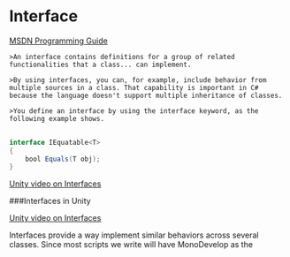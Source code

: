 # Interface

[MSDN Programming Guide](https://docs.microsoft.com/en-us/dotnet/csharp/programming-guide/interfaces/)

    >An interface contains definitions for a group of related functionalities that a class... can implement.

    >By using interfaces, you can, for example, include behavior from multiple sources in a class. That capability is important in C# because the language doesn't support multiple inheritance of classes. 

    >You define an interface by using the interface keyword, as the following example shows.

```java
   
interface IEquatable<T>
{
    bool Equals(T obj);
}
```

[Unity video on Interfaces](https://unity3d.com/learn/tutorials/topics/scripting/interfaces)

###Interfaces in Unity


[Unity video on Interfaces](https://unity3d.com/learn/tutorials/topics/scripting/interfaces)

Interfaces provide a way implement similar behaviors across several classes.  Since most scripts we write will have MonoDevelop as the 
